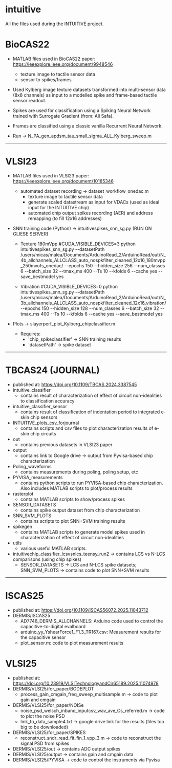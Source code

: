 # intuitive
All the files used during the INTUITIVE project.

# BioCAS22
 - MATLAB files used in BioCAS22 paper: https://ieeexplore.ieee.org/document/9948546
   - texture image to tactile sensor data
   - sensor to spikes/frames   

 - Used Kylberg image texture datasets transformed into multi-sensor data (8x8 channels) as input to a modelled spike and frame-based tactile sensor readout.
 - Spikes are used for classification using a Spiking Neural Network trained with Surrogate Gradient (from: Ali Safa).
 - Frames are classified using a classic vanilla Recurrent Neural Network.

 - Run -> N_PA_gen_apdsm_tau_small_sigma_ALL_Kylberg_sweep.m

-------------------------------------------------------
# VLSI23
 - MATLAB files used in VLSI23 paper: https://ieeexplore.ieee.org/document/10185346
   - automated dataset recording -> dataset_workflow_onedac.m
     - texture image to tactile sensor data
     - generate scaled datastream as input for VDACs (used as ideal input for the INTUITIVE chip)
     - automated chip output spikes recording (AER) and address remapping (to fill 12x16 addresses)

  - SNN training code (Python) -> intuitivespikes_snn_sg.py (RUN ON GLIESE SERVER)
      - Texture 180mVpp
    #CUDA_VISIBLE_DEVICES=3 python intuitivespikes_snn_sg.py --datasetPath /users/micas/malea/Documents/ArduinoRead_2/ArduinoRead/out/N_4b_allchannels_ALLCLASS_auto_nospkfilter_cleaned_12x16_180mvpp_250mvofs_onedac/ --epochs 150 --hidden_size 256 --num_classes 6 --batch_size 32 --tmax_ms 400 --Ts 10 --kfolds 6 --cache yes --save_bestmodel yes
    
    -  Vibration
    #CUDA_VISIBLE_DEVICES=0 python intuitivespikes_snn_sg.py --datasetPath /users/micas/malea/Documents/ArduinoRead_2/ArduinoRead/out/N_3b_allchannels_ALLCLASS_auto_nospkfilter_cleaned_12x16_vibration/ --epochs 150 --hidden_size 128 --num_classes 6 --batch_size 32 --tmax_ms 400 --Ts 10 --kfolds 6 --cache yes --save_bestmodel yes
  - Plots -> slayerperf_plot_Kylberg_chipclassifier.m
     - Requires:
       - 'chip_spikeclassifier' -> SNN training results
       - 'datasetPath' -> spike dataset 

-------------------------------------------------------
# TBCAS24 (JOURNAL) 
- published at: https://doi.org/10.1109/TBCAS.2024.3387545
- intuitive_classifier
	- contains result of characterization of effect of circuit non-idealities to classification accuracy
- intuitive_classifier_sensor
	- contains result of classification of indentation period to integrated e-skin chip sensors
- INTUITIVE_plots_csv_forjournal
	- contains scripts and csv files to plot characterization results of e-skin chip circuits
- out
	- contains previous datasets in VLSI23 paper
- output
	- contains link to Google drive -> output from Pyvisa-based chip characterization
- Poling_waveforms
	- contains measurements during poling, poling setup, etc
- PYVISA_measurements
	- contains python scripts to run PYVISA-based chip characterization. Also includes MATLAB scripts to plot/process results
- rasterplot
	- contains MATLAB scripts to show/process spikes
- SENSOR_DATASETS
	- contains spike output dataset from chip characterization
- SNN_SVM_PLOTS
	- contains scripts to plot SNN+SVM training results
- spikegen
	- contains MATLAB scripts to generate model spikes used in characterization of effect of circuit non-idealities
- utils
	- various useful MATLAB scripts.
 - intuitivechip_classifier_lcsvsnlcs_teensy_run2 -> contains LCS vs N-LCS comparisons (using chip spikes)
 	-  SENSOR_DATASETS -> LCS and N-LCS spike datasets;   SNN_SVM_PLOTS -> contains code to plot SNN+SVM results

-------------------------------------------------------
# ISCAS25
- published at: https://doi.org/10.1109/ISCAS56072.2025.11043712
- DERMIS/ISCAS25
	- AD7746_DERMIS_ALLCHANNELS: Arduino code used to control the capacitive-to-digital evalboard
	- arduino_yy_YshearForce1_F1.3_TR167.csv: Measurement results for the capacitive sensor
	- plot_sensor.m: code to plot measurement results

   
# VLSI25
- published at: https://doi.org/10.23919/VLSITechnologyandCir65189.2025.11074978
- DERMIS/VLSI25/for_paper/BODEPLOT
	- process_gain_cmgain_freq_sweep_multisample.m -> code to plot gain and cmgain
- DERMIS/VLSI25/for_paper/NOISe
	- noise_psd_welsch_inband_inputcsv_wav_ave_Cs_referred.m -> code to plot the noise PSD 
	- link_to_data_sample4.txt -> google drive link for the results (files too big to be downloaded)
- DERMIS/VLSI25/for_paper/SPIKES
	- reconstruct_sndr_read_fit_fin_1_vpp_3.m -> code to reconstruct the signal PSD from spikes
- DERMIS/VLSI25/out -> contains ADC output spikes
- DERMIS/VLSI25/output -> contains gain and cmgain data
- DERMIS/VLSI25/PYVISA -> code to control the instruments via Pyvisa     
